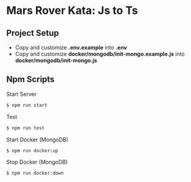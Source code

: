 # Mars Rover Kata: Js to Ts 

## Project Setup

* Copy and customize **.env.example** into **.env**
* Copy and customize **docker/mongodb/init-mongo.example.js** into **docker/mongodb/init-mongo.js**

## Npm Scripts

Start Server
```bash
$ npm run start
```

Test
```bash
$ npm run test
```

Start Docker (MongoDB)
```bash
$ npm run docker:up
```


Stop Docker (MongoDB)
```bash
$ npm run docker:down
```
